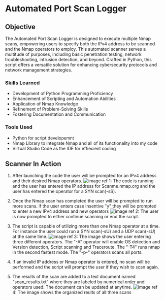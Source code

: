 # Automated Port Scan Logger

## Objective
The Automated Port Scan Logger is designed to execute multiple Nmap scans, empowering users to specify both the IPv4 address to be scanned and the Nmap operators to employ. This automated scanner serves a multitude of purposes, including basic penetration testing, network troubleshooting, intrusion detection, and beyond. Crafted in Python, this script offers a versatile solution for enhancing cybersecurity protocols and network management strategies.

### Skills Learned

- Development of Python Programming Proficiency
- Enhancement of Scripting and Automation Abilities
- Application of Nmap Knowledge
- Refinement of Problem-Solving Skills
- Fostering Documentation and Communication

### Tools Used

- Python for script developemnt
- Nmap Library to integrate Nmap and all of its functionality into my code
- Virtual Studio Code as the IDE for effiecient coding

## Scanner In Action
1. After launching the code the user will be prompted for an IPv4 address and their desired Nmap operators.
![image](https://github.com/WesleyKProfile/Automated-Port-Scan-Logger/assets/168662972/04293f92-87a8-491c-801f-f901506d7d1b)
ref 1: The code is running and the user has entered the IP address for Scanme.nmap.org and the user has entered the operator for a SYN scan(-sS).

2. Once the Nmap scan has completed the user will be prompted to run more scans. If the user enters case insentive "y" they will be prompted to enter a new IPv4 address and new operators
![image](https://github.com/WesleyKProfile/Automated-Port-Scan-Logger/assets/168662972/a36dabac-93ee-4564-9fdf-79c5809dda52)
ref 2: The user is now prompted to either continue scanning or end the script.

3. The script is capable of utilizing more than one Nmap operator at a time. For instance the user could run a SYN scan(-sU) and a UDP scan(-sU) at the same time.
![image](https://github.com/WesleyKProfile/Automated-Port-Scan-Logger/assets/168662972/bda21b68-e7c4-4e3d-b01a-ed7f3f423958)
ref 3: The image shows the user entering three different operators. The "-A" operator will enable OS detection and Version detection, Script scanning and Traceroute. The "-T4" runs nmap in the second fastest mode. The "-p-" operators scans all ports. 

5. If an invalid IP address or Nmap operator is entered, no scan will be performed and the script will prompt the user if they wish to scan again.

6. The results of the scan are added to a text document named "scan_results.txt" where they are labeled by numerical order and operators used. The document can be updated at anytime. 
![image](https://github.com/WesleyKProfile/Automated-Port-Scan-Logger/assets/168662972/1385e69e-a221-4d60-bff8-4100ac3bd773)
ref 4: The image shows the organized reults of all three scans

